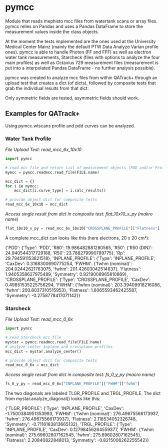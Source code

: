 # pymcc
Module that reads mephisto mcc files from watertank scans or array files. pymcc relies on Pandas and uses a Pandas DataFrame to store the measurement values inside the class objects. 

At the moment the tests implemented are the ones used at the University Medical Center Mainz (mainly the default PTW Data Analyze Varian profile ones). pymcc is able to handle Photon (FF and FFF) as well as electron water tank measurements, Starcheck (files with options to analyze the four main profiles) as well as Octavius 729 measurement files (measurement is put into a interpolated Pandas DataFrame - no further analysis possible).

pymcc was created to analyze mcc files from within QATrack+ through an upload test that creates a dict (of dicts), followed by composite tests that grab the individual results from that dict.

Only symmetric fields are tested, asymmetric fields should work.

## Examples for QATrack+

Using pymcc.wtscans profile and pdd curves can be analyzed. 

### Water Tank Profile
*File Upload Test: read_mcc_6x_10x10*
```Python
import pymcc

# read mcc file and return list of measurement objects (PDD and/or Profiles)
mymcc = pymcc.readmcc.read_file(FILE.name)

mcc_dict = {}
for i in mymcc:
    mcc_dict[i.curve_type] = i.calc_results()

# provide object dict for composite tests
read_mcc_6x_10x10 = mcc_dict
```

*Access single result from dict in composite test: flat_10x10_x_py (makro name)*
```Python
flat_10x10_x_py = read_mcc_6x_10x10["CROSSPLANE_PROFILE"]["Flatness"]
```

A complete mcc_dict can looks like this (here electrons, 20 x 20 cm²):

{'PDD': {'Type': 'PDD', 'R80': 19.986482881280565, 'R50': {'R50 (DIN)': 24.940544317729188, 'R50': 23.788279990789775}, 'Rp': 29.794591153821518}, 
'INPLANE_PROFILE': {'Type': 'INPLANE_PROFILE', 'CaxDev': 0.3168300690775254, 'FWHM': {'fwhm (nominal)': 204.02442621763075, 'fwhm': 201.42603042514637}, 'Flatness': 1.9405358627975489, 'Symmetry': 0.9219008965810869}, 
'CROSSPLANE_PROFILE': {'Type': 'CROSSPLANE_PROFILE', 'CaxDev': 0.49851535225756294, 'FWHM': {'fwhm (nominal)': 203.39409918216086, 'fwhm': 200.8037310515953}, 'Flatness': 1.6065593462425587, 'Symmetry': -0.2758778417071142}}


### Starcheck
*File Upload Test: read_mcc_0_6x*
```Python
import pymcc

# read Starcheck mcc file
mystar = pymcc.readmcc.read_file(FILE.name)
# analyze center inplane and crossplane profiles
mcc_dict = mystar.analyze_center()

# provide object dict for composite tests
read_mcc_0_6x = mcc_dict

```
*Access single result from dict in composite test: fs_0_y_py (macro name)*
```Python
fs_0_y_py = read_mcc_0_6x["INPLANE_PROFILE"]["FWHM"]["fwhm"]
```

The two diagonals are labeled TLGR_PROFILE and TRGL_PROFILE. The dict from mystar.analyze_diagonal() looks like this:

{'TLGR_PROFILE': {'Type': 'INPLANE_PROFILE', 'CaxDev': -1.7500384951353993, 'FWHM': {'fwhm (nominal)': 276.49675566173937, 'fwhm': 276.49675566173937}, 'Flatness': 2.118534052326748, 'Symmetry': -0.7116183813665132}, 'TRGL_PROFILE': {'Type': 'INPLANE_PROFILE', 'CaxDev': 0.12798456264559377, 'FWHM': {'fwhm (nominal)': 275.69602807162545, 'fwhm': 275.69602807162545}, 'Flatness': 2.20840822848013, 'Symmetry': -0.8215006262255542}}
